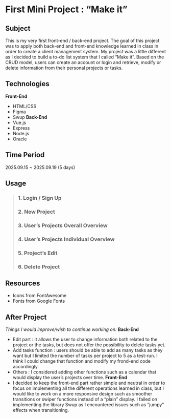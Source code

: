 # First Mini Project : “Make it”  
## Subject  
This is my very first front-end / back-end project.
The goal of this project was to apply both back-end and front-end knowledge learned in class in order to create a client management system.
My project was a little different as I decided to build a to-do list system that I called “Make it”.
Based on the CRUD model, users can create an account or login and retrieve, modify or delete information from their personal projects or tasks.
## Technologies
**Front-End**
+ HTML/CSS
+ Figma
+ Swup
**Back-End**
+ Vue.js
+ Express
+ Node.js
+ Oracle
## Time Period
2025.09.15 ~ 2025.09.19 (5 days)
## Usage
> ### 1. Login / Sign Up
> ### 2. New Project
> ### 3. User’s Projects Overall Overview
> ### 4. User’s Projects Individual Overview
> ### 5. Project’s Edit
> ### 6. Delete Project
## Resources
+ Icons from FontAwesome
+ Fonts from Google Fonts
## After Project
*Things I would improve/wish to continue working on:*
**Back-End**
+ Edit part : it allows the user to change information both related to the project or the tasks, but does not offer the possibility to delete tasks yet.
+ Add tasks function : users should be able to add as many tasks as they want but I limited the number of tasks per project to 5 as a test-run. I think I could change that function and modify my frond-end code accordingly.
+ Others : I considered adding other functions such as a calendar that would display the user’s projects over time.
**Front-End**
+ I decided to keep the front-end part rather simple and neutral in order to focus on implementing all the different operations learned in class, but I would like to work on a more responsive design such as smoother transitions or swiper functions instead of a “plain” display. I failed on implementing the library Swup as I encountered issues such as “jumpy” effects when transitioning.
